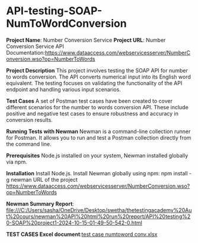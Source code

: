 # API-testing-SOAP-NumToWordConversion
**Project Name**: Number Conversion Service
**Project URL**:
Number Conversion Service API Documentation:https://www.dataaccess.com/webservicesserver/NumberConversion.wso?op=NumberToWords

**Project Description**
This project involves testing the SOAP API for number to words conversion. The API converts numerical input into its English word equivalent. The testing focuses on validating the functionality of the API endpoint and handling various input scenarios.

**Test Cases**
A set of Postman test cases have been created to cover different scenarios for the number to words conversion API. These include positive and negative test cases to ensure robustness and accuracy in conversion results.

**Running Tests with Newman**
Newman is a command-line collection runner for Postman. It allows you to run and test a Postman collection directly from the command line.

**Prerequisites**
Node.js installed on your system,
Newman installed globally via npm.

**Installation**
Install Node.js.
Install Newman globally using npm:
npm install -g newman
URL of the project https://www.dataaccess.com/webservicesserver/NumberConversion.wso?op=NumberToWords

**Newman Summary Report**: [file:///C:/Users/sasha/OneDrive/Desktop/swetha/thetestingacademy%20Aut%20cours/newman%20API%20html%20run%20report/API%20testing%20-SOAP%20project1-2024-10-15-01-49-50-542-0.html](url)

**TEST CASES Excel document**:[test case numtoword conv.xlsx](https://github.com/user-attachments/files/17578936/test.case.numtoword.conv.xlsx)
